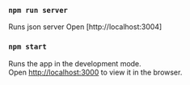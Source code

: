 ### `npm run server`

Runs json server
Open [http://localhost:3004]

### `npm start`

Runs the app in the development mode.\
Open [http://localhost:3000](http://localhost:3000) to view it in the browser.
